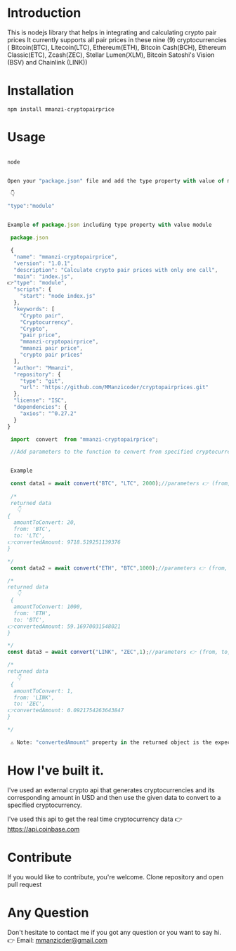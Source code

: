 # Introduction

This is nodejs library that helps in integrating and calculating crypto pair prices
It currently supports all pair prices in these nine (9)  cryptocurrencies ( Bitcoin(BTC), Litecoin(LTC), Ethereum(ETH), Bitcoin Cash(BCH), Ethereum Classic(ETC), Zcash(ZEC), Stellar Lumen(XLM), Bitcoin Satoshi's Vision (BSV) and Chainlink (LINK))

# Installation

```npm install mmanzi-cryptopairprice```

# Usage 

```js

node


Open your "package.json" file and add the type property with value of module

 👇

"type":"module"


Example of package.json including type property with value module 

 package.json

 {
  "name": "mmanzi-cryptopairprice",
  "version": "1.0.1",
  "description": "Calculate crypto pair prices with only one call",
  "main": "index.js",
👉"type": "module",
  "scripts": {
    "start": "node index.js"
  },
  "keywords": [
    "Crypto pair",
    "Cryptocurrency",
    "Crypto",
    "pair price",
    "mmanzi-cryptopairprice",
    "mmanzi pair price",
    "crypto pair prices"
  ],
  "author": "Mmanzi",
  "repository": {
    "type": "git",
    "url": "https://github.com/MManzicoder/cryptopairprices.git"
  },
  "license": "ISC",
  "dependencies": {
    "axios": "^0.27.2"
  }
}

 import  convert  from "mmanzi-cryptopairprice";

 //Add parameters to the function to convert from specified cryptocurrency to another


 Example

 const data1 = await convert("BTC", "LTC", 2000);//parameters 👉 (from, to, amount)
   
 /*
 returned data
   👇
{
  amountToConvert: 20,
  from: 'BTC',
  to: 'LTC',
👉convertedAmount: 9718.519251139376
}

*/
 const data2 = await convert("ETH", "BTC",1000);//parameters 👉 (from, to, amount)

/*
returned data
   👇
 {
  amountToConvert: 1000,
  from: 'ETH',
  to: 'BTC',
👉convertedAmount: 59.16970031548021
}

*/
const data3 = await convert("LINK", "ZEC",1);//parameters 👉 (from, to, amount)

/*
returned data
   👇
 {
  amountToConvert: 1,
  from: 'LINK',
  to: 'ZEC',
👉convertedAmount: 0.0921754263643847
}

*/

 ⚠️ Note: "convertedAmount" property in the returned object is the expected converted amount.


 ```
# How I've built it.

I've used an external crypto api that generates cryptocurrencies and its corresponding amount in USD and then use the given data to convert to a specified cryptocurrency.

I've used this api to get the real time cryptocurrency data 👉 https://api.coinbase.com

# Contribute

If you would like to contribute, you're welcome. Clone repository and open pull request

# Any Question

Don't hesitate to contact me if you got any question or you want to say hi. 
👉 Email: mmanzicder@gmail.com